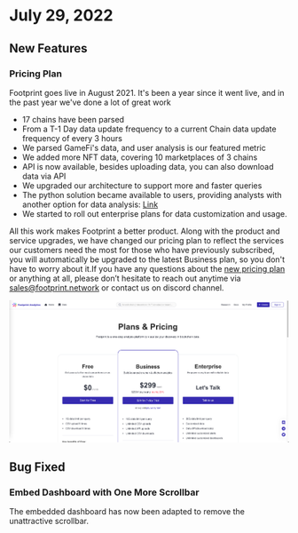 # July 29, 2022

## New Features

### Pricing Plan

Footprint goes live in August 2021. It's been a year since it went live, and in the past year we've done a lot of great work

* 17 chains have been parsed
* From a T-1 Day data update frequency to a current Chain data update frequency of every 3 hours
* We parsed GameFi's data, and user analysis is our featured metric
* We added more NFT data, covering 10 marketplaces of 3 chains
* API is now available, besides uploading data, you can also download data via API
* We upgraded our architecture to support more and faster queries
* The python solution became available to users, providing analysts with another option for data analysis: [Link](https://docs.footprint.network/guides/jupiter-notebook)
* We started to roll out enterprise plans for data customization and usage.

All this work makes Footprint a better product. Along with the product and service upgrades, we have changed our pricing plan to reflect the services our customers need the most for those who have previously subscribed, you will automatically be upgraded to the latest Business plan, so you don't have to worry about it.If you have any questions about the [new pricing plan](https://www.footprint.network/pricing) or anything at all, please don’t hesitate to reach out anytime via sales@footprint.network or contact us on discord channel.

![](<../.gitbook/assets/image (12).png>)



## Bug Fixed

### Embed Dashboard with One More Scrollbar

The embedded dashboard has now been adapted to remove the unattractive scrollbar.

